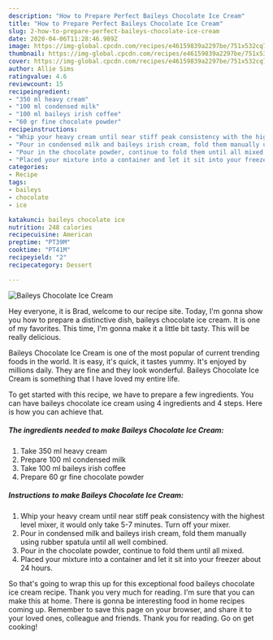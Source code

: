 ```yaml
---
description: "How to Prepare Perfect Baileys Chocolate Ice Cream"
title: "How to Prepare Perfect Baileys Chocolate Ice Cream"
slug: 2-how-to-prepare-perfect-baileys-chocolate-ice-cream
date: 2020-04-06T11:28:46.989Z
image: https://img-global.cpcdn.com/recipes/e46159839a2297be/751x532cq70/baileys-chocolate-ice-cream-recipe-main-photo.jpg
thumbnail: https://img-global.cpcdn.com/recipes/e46159839a2297be/751x532cq70/baileys-chocolate-ice-cream-recipe-main-photo.jpg
cover: https://img-global.cpcdn.com/recipes/e46159839a2297be/751x532cq70/baileys-chocolate-ice-cream-recipe-main-photo.jpg
author: Allie Sims
ratingvalue: 4.6
reviewcount: 15
recipeingredient:
- "350 ml heavy cream"
- "100 ml condensed milk"
- "100 ml baileys irish coffee"
- "60 gr fine chocolate powder"
recipeinstructions:
- "Whip your heavy cream until near stiff peak consistency with the highest level mixer, it would only take 5-7 minutes. Turn off your mixer."
- "Pour in condensed milk and baileys irish cream, fold them manually using rubber spatula until all well combined."
- "Pour in the chocolate powder, continue to fold them until all mixed."
- "Placed your mixture into a container and let it sit into your freezer about 24 hours."
categories:
- Recipe
tags:
- baileys
- chocolate
- ice

katakunci: baileys chocolate ice 
nutrition: 248 calories
recipecuisine: American
preptime: "PT39M"
cooktime: "PT41M"
recipeyield: "2"
recipecategory: Dessert

---
```



![Baileys Chocolate Ice Cream](https://img-global.cpcdn.com/recipes/e46159839a2297be/751x532cq70/baileys-chocolate-ice-cream-recipe-main-photo.jpg)

Hey everyone, it is Brad, welcome to our recipe site. Today, I'm gonna show you how to prepare a distinctive dish, baileys chocolate ice cream. It is one of my favorites. This time, I'm gonna make it a little bit tasty. This will be really delicious.



Baileys Chocolate Ice Cream is one of the most popular of current trending foods in the world. It is easy, it's quick, it tastes yummy. It's enjoyed by millions daily. They are fine and they look wonderful. Baileys Chocolate Ice Cream is something that I have loved my entire life.


To get started with this recipe, we have to prepare a few ingredients. You can have baileys chocolate ice cream using 4 ingredients and 4 steps. Here is how you can achieve that.

##### The ingredients needed to make Baileys Chocolate Ice Cream:

1. Take 350 ml heavy cream
1. Prepare 100 ml condensed milk
1. Take 100 ml baileys irish coffee
1. Prepare 60 gr fine chocolate powder




##### Instructions to make Baileys Chocolate Ice Cream:

1. Whip your heavy cream until near stiff peak consistency with the highest level mixer, it would only take 5-7 minutes. Turn off your mixer.
1. Pour in condensed milk and baileys irish cream, fold them manually using rubber spatula until all well combined.
1. Pour in the chocolate powder, continue to fold them until all mixed.
1. Placed your mixture into a container and let it sit into your freezer about 24 hours.




So that's going to wrap this up for this exceptional food baileys chocolate ice cream recipe. Thank you very much for reading. I'm sure that you can make this at home. There is gonna be interesting food in home recipes coming up. Remember to save this page on your browser, and share it to your loved ones, colleague and friends. Thank you for reading. Go on get cooking!

